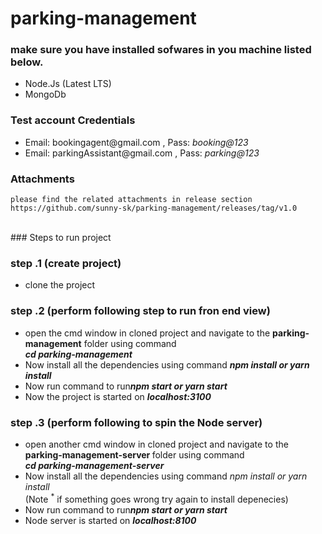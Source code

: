 # parking-management

### make sure you have installed sofwares in you machine listed below.

   <ul>
    <li>Node.Js (Latest LTS)</li>
    <li>MongoDb</li>
   </ul>
 
### Test account Credentials
   <ul>
    <li>Email: bookingagent@gmail.com , Pass: <i>booking@123</i></li>
    <li>Email: parkingAssistant@gmail.com , Pass: <i>parking@123</i></li>
   </ul>

### Attachments

    please find the related attachments in release section
    https://github.com/sunny-sk/parking-management/releases/tag/v1.0

</br>
### Steps to run project

### step .1 (create project)

   <ul>
    <li>clone the project</li>
   </ul>

### step .2 (perform following step to run fron end view)

   <ul>
    <li>open the cmd window in cloned project and navigate to the <b>parking-management</b> folder using command <br /><i><b>
    cd parking-management
    </b></i></li>
    <li>Now install all the dependencies using command <b><i>
    npm install or yarn install</i></b></li>
     <li>Now run command to run<b><i>npm start or yarn start</i></b></li>
     <li>Now the project is started on <b><i>localhost:3100</i></b></li>
   </ul>

### step .3 (perform following to spin the Node server)

   <ul>
    <li>open another cmd window in cloned project and navigate to the <b>parking-management-server </b>folder using command <br /> 
    <b> <i> cd parking-management-server </i> </b>
    </li>
    <li>Now install all the dependencies using command <i>npm install or yarn install</i></li>
    <span>(Note <sup>*</sup> if something goes wrong try again to install depenecies)</span>
    <li>Now run command to run<b><i>npm start or yarn start</i></b></li>
    <li>Node server is started on <b><i>localhost:8100</i></b></li>
   </ul>
